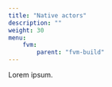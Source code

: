 ```yaml
---
title: "Native actors"
description: ""
weight: 30
menu:
    fvm:
        parent: "fvm-build"
---
```


Lorem ipsum.
